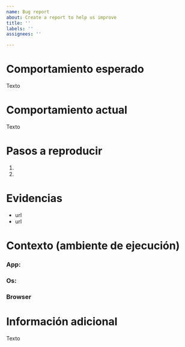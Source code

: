 ```yaml
---
name: Bug report
about: Create a report to help us improve
title: ''
labels: ''
assignees: ''

---
```


# Comportamiento esperado
Texto

# Comportamiento actual
Texto

# Pasos a reproducir
1.
2. 

# Evidencias
- url
- url

# Contexto (ambiente de ejecución)
### App:
### Os:
### Browser

# Información adicional
Texto
